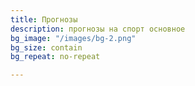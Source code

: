 ```yaml
---
title: Прогнозы
description: прогнозы на спорт основное
bg_image: "/images/bg-2.png"
bg_size: contain
bg_repeat: no-repeat

---
```

